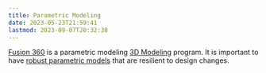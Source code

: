 ```yaml
---
title: Parametric Modeling
date: 2023-05-23T21:59:41
lastmod: 2023-09-07T20:32:30
---
```


[Fusion 360](fusion-360/fusion-360.md) is a parametric modeling [3D Modeling](3d-modeling.md) program. It is important to have [robust parametric models](./robust-parametric-3d-models.md) that are resilient to design changes.
